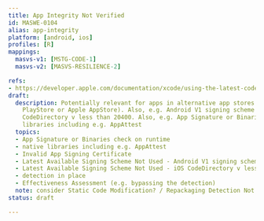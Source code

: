 ```yaml
---
title: App Integrity Not Verified
id: MASWE-0104
alias: app-integrity
platform: [android, ios]
profiles: [R]
mappings:
  masvs-v1: [MSTG-CODE-1]
  masvs-v2: [MASVS-RESILIENCE-2]

refs:
- https://developer.apple.com/documentation/xcode/using-the-latest-code-signature-format
draft:
  description: Potentially relevant for apps in alternative app stores (not Google
    PlayStore or Apple AppStore). Also, e.g. Android V1 signing scheme only or iOS
    CodeDirectory v less than 20400. Also, e.g. App Signature or Binaries, native
    libraries including e.g. AppAttest
  topics:
  - App Signature or Binaries check on runtime
  - native libraries including e.g. AppAttest
  - Invalid App Signing Certificate
  - Latest Available Signing Scheme Not Used - Android V1 signing scheme only
  - Latest Available Signing Scheme Not Used - iOS CodeDirectory v less than 20400
  - detection in place
  - Effectiveness Assessment (e.g. bypassing the detection)
  note: consider Static Code Modification? / Repackaging Detection Not Implemented
status: draft

---
```


